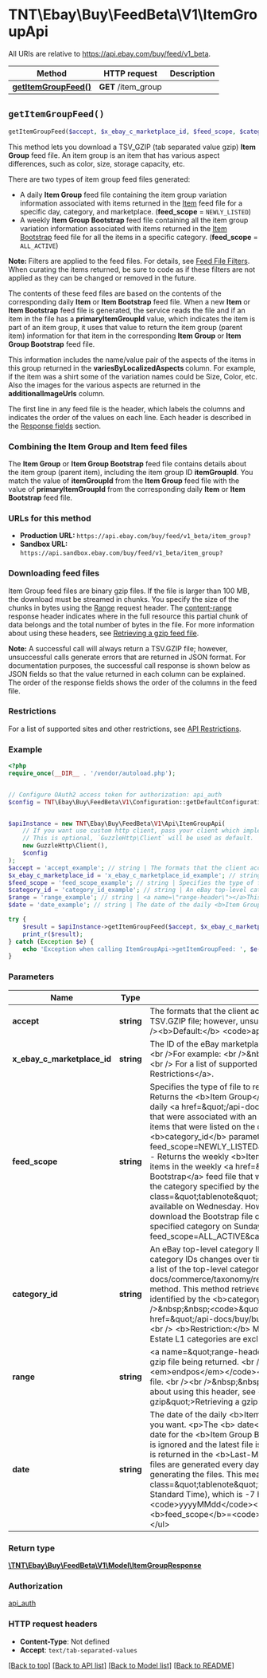 # TNT\Ebay\Buy\FeedBeta\V1\ItemGroupApi

All URIs are relative to https://api.ebay.com/buy/feed/v1_beta.

Method | HTTP request | Description
------------- | ------------- | -------------
[**getItemGroupFeed()**](ItemGroupApi.md#getItemGroupFeed) | **GET** /item_group | 


## `getItemGroupFeed()`

```php
getItemGroupFeed($accept, $x_ebay_c_marketplace_id, $feed_scope, $category_id, $range, $date): \TNT\Ebay\Buy\FeedBeta\V1\Model\ItemGroupResponse
```



<p>This method lets you download a TSV_GZIP (tab separated value gzip) <b> Item Group</b> feed file. An item group is an item that has various aspect differences, such as color, size, storage capacity, etc. </p> <p>There are two types of item group feed files generated: <ul> <li>A daily <b>Item Group</b> feed file containing the item group variation information associated with items returned in the <a href=\"/api-docs/buy/feed/resources/item/methods/getItemFeed\">Item</a> feed file for a specific day, category, and marketplace. (<b>feed_scope</b> = <code>NEWLY_LISTED</code>)</li>  <li>A weekly <b>Item Group Bootstrap</b> feed file containing all the item group variation information associated with items returned in the <a href=\"/api-docs/buy/feed/resources/item/methods/getItemFeed\">Item Bootstrap</a> feed file for all the items in a specific category.  (<b>feed_scope</b> = <code>ALL_ACTIVE</code>)</li>  </ul></p>  <p><span class=\"tablenote\"><b>Note: </b>  Filters are applied to the feed files. For details, see <a href=\"/api-docs/buy/static/api-feed.html#feed-filters\">Feed File Filters</a>.  When curating the items returned, be sure to code as if these filters are not applied as they can be changed or removed in the future.</span></p>    <p>The contents of these feed files are based on the contents of the corresponding daily <b> Item</b> or <b>Item Bootstrap</b> feed file. When a new <b> Item</b> or <b>Item Bootstrap</b> feed file is generated, the service reads the file and if an item in the file has a <b> primaryItemGroupId</b> value, which indicates the item is part of an item group, it uses that value to return the item group (parent item) information for that item in the corresponding <b> Item Group</b> or <b> Item Group Bootstrap</b> feed file.</p>  <p>  This information includes the  name/value pair of the aspects of the items in this group returned in the <b> variesByLocalizedAspects </b> column. For example, if the item was a shirt some of the variation names could be Size, Color, etc. Also the images for the various aspects are returned in the <b>additionalImageUrls</b> column.</p>              <p>The first line in any feed file is the header, which labels the columns and indicates the order of the values on each line.  Each header is described in the <a href=\"/api-docs/buy/feed/resources/item_group/methods/getItemGroupFeed#h3-response-fields\">Response fields</a> section.</p>                                  <h3><b>Combining the Item Group and Item feed files</b></h3>              <p>The <b> Item Group</b> or <b> Item Group Bootstrap</b> feed file contains details about the item group (parent item), including the item group ID <b> itemGroupId</b>.  You match the value of <b> itemGroupId</b> from the <b> Item Group</b> feed file with the value of <b> primaryItemGroupId</b> from the corresponding daily <b> Item</b> or <b>Item Bootstrap</b> feed file.           </p>      <h3><b>URLs for this method</b></h3>           <p><ul>            <li><b> Production URL: </b> <code>https://api.ebay.com/buy/feed/v1_beta/item_group?</code></li>            <li><b> Sandbox URL:  </b><code>https://api.sandbox.ebay.com/buy/feed/v1_beta/item_group?</code></li>           </ul>  </p>      <h3><b>Downloading feed files </b></h3>                          <p>Item Group feed files are binary gzip files. If the file is larger than 100 MB, the download must be streamed in chunks. You specify the size of the chunks in bytes using the <a href=\"#range-header\">Range</a> request header. The <a href=\"#content-range\">content-range</a> response header indicates where in the full resource this partial chunk of data belongs  and the total number of bytes in the file.       For more information about using these headers, see <a href=\"/api-docs/{swift-folder}/buy/static/api-feed.html#retrv-gzip\">Retrieving a gzip feed file</a>. </p>                 <p><span class=\"tablenote\">  <b> Note:</b>  A successful call will always return a TSV.GZIP file; however, unsuccessful calls generate errors that are returned in JSON format. For documentation purposes, the successful call response is shown below as JSON fields so that the value returned in each column can be explained. The order of the response fields shows the order of the columns in the feed file.</span>          </p>                        <h3><b>Restrictions </b></h3>                        <p>For a list of supported sites and other restrictions, see <a href=\"/api-docs/{swift-folder}/buy/feed/overview.html#API\">API Restrictions</a>.  </p>

### Example

```php
<?php
require_once(__DIR__ . '/vendor/autoload.php');


// Configure OAuth2 access token for authorization: api_auth
$config = TNT\Ebay\Buy\FeedBeta\V1\Configuration::getDefaultConfiguration()->setAccessToken('YOUR_ACCESS_TOKEN');


$apiInstance = new TNT\Ebay\Buy\FeedBeta\V1\Api\ItemGroupApi(
    // If you want use custom http client, pass your client which implements `GuzzleHttp\ClientInterface`.
    // This is optional, `GuzzleHttp\Client` will be used as default.
    new GuzzleHttp\Client(),
    $config
);
$accept = 'accept_example'; // string | The formats that the client accepts for the response.<br /><br />A successful call will always return a TSV.GZIP file; however, unsuccessful calls generate error codes that are returned in JSON format.<br /><br /><b>Default:</b> <code>application/json,text/tab-separated-values</code>
$x_ebay_c_marketplace_id = 'x_ebay_c_marketplace_id_example'; // string | The ID of the eBay marketplace where the item is hosted. <b>Note: </b> This value is case sensitive.<br /><br />For example: <br />&nbsp;&nbsp;<code>X-EBAY-C-MARKETPLACE-ID = EBAY_US</code>  <br /><br /> For a list of supported sites see, <a href=\"/api-docs/buy/feed/overview.html#API\">API Restrictions</a>.
$feed_scope = 'feed_scope_example'; // string | Specifies the type of file to return. <br /><br /><b>Valid Values: </b>   <ul> <li><b> NEWLY_LISTED</b> - Returns the <b>Item Group</b> feed file containing the  item group variation information for items in the daily <a href=\"/api-docs/buy/feed/resources/item/methods/getItemFeed\">Item</a> feed file that were associated with an item group. <br /><br />The items in this type of <b>Item</b> feed file are items that were listed on the day specified by the <b> date</b> parameter in the category specified by the <b>category_id</b> parameter. <br /><br /><code>/item_group?feed_scope=NEWLY_LISTED&category_id=15032&date=20170925</code></li> <li><b>ALL_ACTIVE</b> - Returns the weekly <b>Item Group Bootstrap</b> file containing the item group  variation information for items in the weekly <a href=\"/api-docs/buy/feed/resources/item/methods/getItemFeed\">Item Bootstrap</a> feed file that were associated with an item group. The items are Good 'Til Cancelled items in the category specified by the <b> category_id</b> parameter.  <br /><br />  <span class=\"tablenote\"><b>Note: </b> Bootstrap files are generated every Tuesday and the file is available on Wednesday. However, the exact time the file is available can vary so we recommend you download the Bootstrap file on Thursday. The item groups in the file are for the items that were in the specified category on Sunday.</span><br /><br /><code>/item_group?feed_scope=ALL_ACTIVE&category_id=15032</code> <br /><br />
$category_id = 'category_id_example'; // string | An eBay top-level category ID of the items to be returned in the feed file.<br /> <br />The list of eBay category IDs changes over time and category IDs are not the same across all the eBay marketplaces. To get a list of the top-level categories for a marketplaces, you can use the Taxonomy API <a href=\"/api-docs/commerce/taxonomy/resources/category_tree/methods/getCategoryTree\">getCategoryTree</a> method. This method retrieves the complete category tree for the marketplace. The top-level categories are identified by the <b>categoryTreeNodeLevel</b> field. <br /><br /><b>For example:</b><br />&nbsp;&nbsp;<code>\"categoryTreeNodeLevel\": 1</code> <br /><br />For details see <a href=\"/api-docs/buy/buy-categories.html\">Get Categories for Buy APIs</a>. </li>  </ul> <br /><br />   <b>Restriction:</b> Must be a top-level category other than Real Estate. Items listed under Real Estate L1 categories are excluded from all feeds in all marketplaces.
$range = 'range_example'; // string | <a name=\"range-header\"></a>This header specifies the range in bytes of the chunks of the gzip file being returned. <br /><br /><b> Format:</b> <code>bytes=<em>startpos</em>-<em>endpos</em></code><br /><br />  For example, the following retrieves the first 10 MBs of the feed file. <br /><br />&nbsp;&nbsp;<code>Range bytes=0-10485760</code> <br /><br />For more information about using this header, see <a href=\"/api-docs/buy/static/api-feed.html#retrv-gzip\">Retrieving a gzip feed file</a>. <br /><br /><b>Maximum:</b> 100 MB (10MB in the Sandbox)
$date = 'date_example'; // string | The date of the daily <b>Item Group</b> feed file (<b>feed_scope</b>=<code>NEWLY_LISTED</code>) you want. <p>The <b> date</b> is required only for the daily <b>Item Group</b> feed file. If you specify a date for the <b>Item Group Bootstrap</b> file (<b>feed_scope</b>=<code>ALL_ACTIVE</code>), the date is ignored and the latest file is returned. The date the <b>Item Group Bootstrap</b> feed file was generated is returned in the <b>Last-Modified</b> response header.</code></p>    <p>The <b> Item Group</b> feed files are generated every day and there are 14 daily files available.</p> <p>There is a 48 hour latency when generating the files. This means on July 10, the latest feed file you can download is July 8.</p>  <span class=\"tablenote\"><b>Note: </b> The generated files are stored using MST (US Mountain Standard Time), which is -7 hours UTC time.</span><br /> <br /><b> Format: </b><code>yyyyMMdd</code><br /><br /><b> Requirement: Requirements: </b> <ul>  <li>Required only when <b>feed_scope</b>=<code>NEWLY_LISTED</code> </li>   <li>Must be within 3-14 days in the past</li>    </ul>

try {
    $result = $apiInstance->getItemGroupFeed($accept, $x_ebay_c_marketplace_id, $feed_scope, $category_id, $range, $date);
    print_r($result);
} catch (Exception $e) {
    echo 'Exception when calling ItemGroupApi->getItemGroupFeed: ', $e->getMessage(), PHP_EOL;
}
```

### Parameters

Name | Type | Description  | Notes
------------- | ------------- | ------------- | -------------
 **accept** | **string**| The formats that the client accepts for the response.&lt;br /&gt;&lt;br /&gt;A successful call will always return a TSV.GZIP file; however, unsuccessful calls generate error codes that are returned in JSON format.&lt;br /&gt;&lt;br /&gt;&lt;b&gt;Default:&lt;/b&gt; &lt;code&gt;application/json,text/tab-separated-values&lt;/code&gt; |
 **x_ebay_c_marketplace_id** | **string**| The ID of the eBay marketplace where the item is hosted. &lt;b&gt;Note: &lt;/b&gt; This value is case sensitive.&lt;br /&gt;&lt;br /&gt;For example: &lt;br /&gt;&amp;nbsp;&amp;nbsp;&lt;code&gt;X-EBAY-C-MARKETPLACE-ID &#x3D; EBAY_US&lt;/code&gt;  &lt;br /&gt;&lt;br /&gt; For a list of supported sites see, &lt;a href&#x3D;\&quot;/api-docs/buy/feed/overview.html#API\&quot;&gt;API Restrictions&lt;/a&gt;. |
 **feed_scope** | **string**| Specifies the type of file to return. &lt;br /&gt;&lt;br /&gt;&lt;b&gt;Valid Values: &lt;/b&gt;   &lt;ul&gt; &lt;li&gt;&lt;b&gt; NEWLY_LISTED&lt;/b&gt; - Returns the &lt;b&gt;Item Group&lt;/b&gt; feed file containing the  item group variation information for items in the daily &lt;a href&#x3D;\&quot;/api-docs/buy/feed/resources/item/methods/getItemFeed\&quot;&gt;Item&lt;/a&gt; feed file that were associated with an item group. &lt;br /&gt;&lt;br /&gt;The items in this type of &lt;b&gt;Item&lt;/b&gt; feed file are items that were listed on the day specified by the &lt;b&gt; date&lt;/b&gt; parameter in the category specified by the &lt;b&gt;category_id&lt;/b&gt; parameter. &lt;br /&gt;&lt;br /&gt;&lt;code&gt;/item_group?feed_scope&#x3D;NEWLY_LISTED&amp;category_id&#x3D;15032&amp;date&#x3D;20170925&lt;/code&gt;&lt;/li&gt; &lt;li&gt;&lt;b&gt;ALL_ACTIVE&lt;/b&gt; - Returns the weekly &lt;b&gt;Item Group Bootstrap&lt;/b&gt; file containing the item group  variation information for items in the weekly &lt;a href&#x3D;\&quot;/api-docs/buy/feed/resources/item/methods/getItemFeed\&quot;&gt;Item Bootstrap&lt;/a&gt; feed file that were associated with an item group. The items are Good &#39;Til Cancelled items in the category specified by the &lt;b&gt; category_id&lt;/b&gt; parameter.  &lt;br /&gt;&lt;br /&gt;  &lt;span class&#x3D;\&quot;tablenote\&quot;&gt;&lt;b&gt;Note: &lt;/b&gt; Bootstrap files are generated every Tuesday and the file is available on Wednesday. However, the exact time the file is available can vary so we recommend you download the Bootstrap file on Thursday. The item groups in the file are for the items that were in the specified category on Sunday.&lt;/span&gt;&lt;br /&gt;&lt;br /&gt;&lt;code&gt;/item_group?feed_scope&#x3D;ALL_ACTIVE&amp;category_id&#x3D;15032&lt;/code&gt; &lt;br /&gt;&lt;br /&gt; |
 **category_id** | **string**| An eBay top-level category ID of the items to be returned in the feed file.&lt;br /&gt; &lt;br /&gt;The list of eBay category IDs changes over time and category IDs are not the same across all the eBay marketplaces. To get a list of the top-level categories for a marketplaces, you can use the Taxonomy API &lt;a href&#x3D;\&quot;/api-docs/commerce/taxonomy/resources/category_tree/methods/getCategoryTree\&quot;&gt;getCategoryTree&lt;/a&gt; method. This method retrieves the complete category tree for the marketplace. The top-level categories are identified by the &lt;b&gt;categoryTreeNodeLevel&lt;/b&gt; field. &lt;br /&gt;&lt;br /&gt;&lt;b&gt;For example:&lt;/b&gt;&lt;br /&gt;&amp;nbsp;&amp;nbsp;&lt;code&gt;\&quot;categoryTreeNodeLevel\&quot;: 1&lt;/code&gt; &lt;br /&gt;&lt;br /&gt;For details see &lt;a href&#x3D;\&quot;/api-docs/buy/buy-categories.html\&quot;&gt;Get Categories for Buy APIs&lt;/a&gt;. &lt;/li&gt;  &lt;/ul&gt; &lt;br /&gt;&lt;br /&gt;   &lt;b&gt;Restriction:&lt;/b&gt; Must be a top-level category other than Real Estate. Items listed under Real Estate L1 categories are excluded from all feeds in all marketplaces. |
 **range** | **string**| &lt;a name&#x3D;\&quot;range-header\&quot;&gt;&lt;/a&gt;This header specifies the range in bytes of the chunks of the gzip file being returned. &lt;br /&gt;&lt;br /&gt;&lt;b&gt; Format:&lt;/b&gt; &lt;code&gt;bytes&#x3D;&lt;em&gt;startpos&lt;/em&gt;-&lt;em&gt;endpos&lt;/em&gt;&lt;/code&gt;&lt;br /&gt;&lt;br /&gt;  For example, the following retrieves the first 10 MBs of the feed file. &lt;br /&gt;&lt;br /&gt;&amp;nbsp;&amp;nbsp;&lt;code&gt;Range bytes&#x3D;0-10485760&lt;/code&gt; &lt;br /&gt;&lt;br /&gt;For more information about using this header, see &lt;a href&#x3D;\&quot;/api-docs/buy/static/api-feed.html#retrv-gzip\&quot;&gt;Retrieving a gzip feed file&lt;/a&gt;. &lt;br /&gt;&lt;br /&gt;&lt;b&gt;Maximum:&lt;/b&gt; 100 MB (10MB in the Sandbox) | [optional]
 **date** | **string**| The date of the daily &lt;b&gt;Item Group&lt;/b&gt; feed file (&lt;b&gt;feed_scope&lt;/b&gt;&#x3D;&lt;code&gt;NEWLY_LISTED&lt;/code&gt;) you want. &lt;p&gt;The &lt;b&gt; date&lt;/b&gt; is required only for the daily &lt;b&gt;Item Group&lt;/b&gt; feed file. If you specify a date for the &lt;b&gt;Item Group Bootstrap&lt;/b&gt; file (&lt;b&gt;feed_scope&lt;/b&gt;&#x3D;&lt;code&gt;ALL_ACTIVE&lt;/code&gt;), the date is ignored and the latest file is returned. The date the &lt;b&gt;Item Group Bootstrap&lt;/b&gt; feed file was generated is returned in the &lt;b&gt;Last-Modified&lt;/b&gt; response header.&lt;/code&gt;&lt;/p&gt;    &lt;p&gt;The &lt;b&gt; Item Group&lt;/b&gt; feed files are generated every day and there are 14 daily files available.&lt;/p&gt; &lt;p&gt;There is a 48 hour latency when generating the files. This means on July 10, the latest feed file you can download is July 8.&lt;/p&gt;  &lt;span class&#x3D;\&quot;tablenote\&quot;&gt;&lt;b&gt;Note: &lt;/b&gt; The generated files are stored using MST (US Mountain Standard Time), which is -7 hours UTC time.&lt;/span&gt;&lt;br /&gt; &lt;br /&gt;&lt;b&gt; Format: &lt;/b&gt;&lt;code&gt;yyyyMMdd&lt;/code&gt;&lt;br /&gt;&lt;br /&gt;&lt;b&gt; Requirement: Requirements: &lt;/b&gt; &lt;ul&gt;  &lt;li&gt;Required only when &lt;b&gt;feed_scope&lt;/b&gt;&#x3D;&lt;code&gt;NEWLY_LISTED&lt;/code&gt; &lt;/li&gt;   &lt;li&gt;Must be within 3-14 days in the past&lt;/li&gt;    &lt;/ul&gt; | [optional]

### Return type

[**\TNT\Ebay\Buy\FeedBeta\V1\Model\ItemGroupResponse**](../Model/ItemGroupResponse.md)

### Authorization

[api_auth](../../README.md#api_auth)

### HTTP request headers

- **Content-Type**: Not defined
- **Accept**: `text/tab-separated-values`

[[Back to top]](#) [[Back to API list]](../../README.md#endpoints)
[[Back to Model list]](../../README.md#models)
[[Back to README]](../../README.md)
